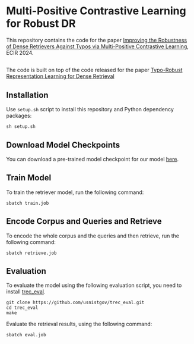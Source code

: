 # Multi-Positive Contrastive Learning for Robust DR
This repository contains the code for the paper [Improving the Robustness of Dense Retrievers Against Typos via Multi-Positive Contrastive Learning](https://link.springer.com/chapter/10.1007/978-3-031-56063-7_21), ECIR 2024.

##
The code is built on top of the code released for the paper [Typo-Robust Representation Learning for Dense Retrieval](https://github.com/panuthept/DST-DenseRetrieval/tree/main?tab=readme-ov-file)

## Installation
Use ```setup.sh``` script to install this repository and Python dependency packages:
```
sh setup.sh
```

## Download Model Checkpoints
You can download a pre-trained model checkpoint for our model [here](https://surfdrive.surf.nl/files/index.php/s/7aaQV6Pn63VYfYY).

## Train Model
To train the retriever model, run the following command:
```
sbatch train.job
```

## Encode Corpus and Queries and Retrieve
To encode the whole corpus and the queries and then retrieve, run the following command:
```
sbatch retrieve.job
```

## Evaluation
To evaluate the model using the following evaluation script, you need to install [trec_eval](https://github.com/usnistgov/trec_eval).
```
git clone https://github.com/usnistgov/trec_eval.git
cd trec_eval
make
```

Evaluate the retrieval results, using the following command:
```
sbatch eval.job
```
